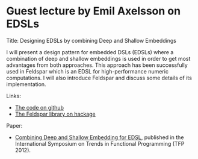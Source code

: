 # Guest lecture by Emil Axelsson on EDSLs

Title: Designing EDSLs by combining Deep and Shallow Embeddings

I will present a design pattern for embedded DSLs (EDSLs) where a
combination of deep and shallow embeddings is used in order to get
most advantages from both approaches. This approach has been
successfully used in Feldspar which is an EDSL for high-performance
numeric computations. I will also introduce Feldspar and discuss some
details of its implementation.

Links:
* [The code on github](https://github.com/emilaxelsson/deep-shallow-edsl)
* [The Feldspar library on hackage](http://hackage.haskell.org/package/feldspar-language)

Paper:
* [Combining Deep and Shallow Embedding for EDSL](http://www.cse.chalmers.se/~emax/documents/svenningsson2013combining.pdf), published in the International Symposium on Trends in Functional Programming (TFP 2012).
